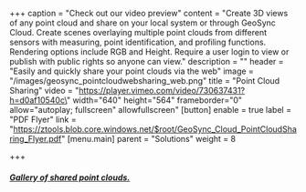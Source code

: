 +++
caption = "Check out our video preview"
content = "Create 3D views of any point cloud and share on your local system or through GeoSync Cloud.  Create scenes overlaying multiple point clouds from different sensors with measuring, point identification, and profiling functions.  Rendering options include RGB and Height.  Require a user login to view or publish with public rights so anyone can view."
description = ""
header = "Easily and quickly share your point clouds via the web"
image = "/images/geosync_pointcloudwebsharing_web.png"
title = "Point Cloud Sharing"
video = "https://player.vimeo.com/video/730637431?h=d0af10540c\" width=\"640\" height=\"564\" frameborder=\"0\" allow=\"autoplay; fullscreen\" allowfullscreen"
[button]
enable = true
label = "PDF Flyer"
link = "https://ztools.blob.core.windows.net/$root/GeoSync_Cloud_PointCloudSharing_Flyer.pdf"
[menu.main]
parent = "Solutions"
weight = 8

+++
##### [**Gallery of shared point clouds.**](https://www.ztools.geosync.cloud/gallery)